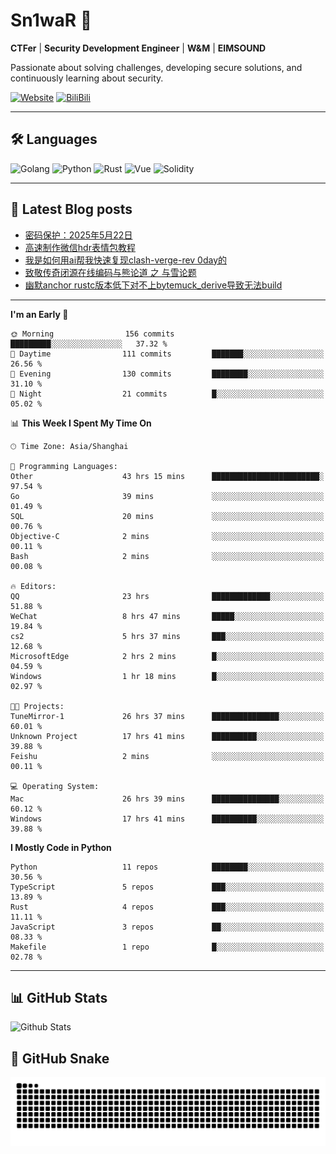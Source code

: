 # Sn1waR 👋

**CTFer** | **Security Development Engineer** | **W&M** | **EIMSOUND**

Passionate about solving challenges, developing secure solutions, and continuously learning about security.

[![Website](https://img.shields.io/website?url=https%3A%2F%2Fwww.snowywar.top)](https://www.snowywar.top) 
[![BiliBili](https://img.shields.io/badge/BiliBili-哔哩哔哩-00A1D6?style=flat&logo=bilibili&logoColor=white)](https://space.bilibili.com/8389161)  

---

## 🛠️ Languages
![Golang](https://img.shields.io/badge/-Golang-00ADD8?style=flat&logo=go&logoColor=white)
![Python](https://img.shields.io/badge/-Python-3776AB?style=flat&logo=python&logoColor=white)
![Rust](https://img.shields.io/badge/-Rust-000000?style=flat&logo=rust&logoColor=white)
![Vue](https://img.shields.io/badge/-Vue.js-4FC08D?style=flat&logo=vue.js&logoColor=white)
![Solidity](https://img.shields.io/badge/-Solidity-363636?style=flat&logo=solidity&logoColor=white)

---
## 📖 Latest Blog posts
<!-- BLOG-POST-LIST:START -->
- [密码保护：2025年5月22日](https://www.snowywar.top/4616.html)
- [高速制作微信hdr表情包教程](https://www.snowywar.top/4612.html)
- [我是如何用ai帮我快速复现clash-verge-rev 0day的](https://www.snowywar.top/4595.html)
- [致敬传奇闭源在线编码与熊论道 之 与雪论题](https://www.snowywar.top/4590.html)
- [幽默anchor rustc版本低下对不上bytemuck_derive导致无法build](https://www.snowywar.top/4587.html)
<!-- BLOG-POST-LIST:END -->
---
<!--START_SECTION:waka-->
**I'm an Early 🐤** 

```text
🌞 Morning                156 commits         █████████░░░░░░░░░░░░░░░░   37.32 % 
🌆 Daytime                111 commits         ███████░░░░░░░░░░░░░░░░░░   26.56 % 
🌃 Evening                130 commits         ████████░░░░░░░░░░░░░░░░░   31.10 % 
🌙 Night                  21 commits          █░░░░░░░░░░░░░░░░░░░░░░░░   05.02 % 
```


📊 **This Week I Spent My Time On** 

```text
🕑︎ Time Zone: Asia/Shanghai

💬 Programming Languages: 
Other                    43 hrs 15 mins      ████████████████████████░   97.54 % 
Go                       39 mins             ░░░░░░░░░░░░░░░░░░░░░░░░░   01.49 % 
SQL                      20 mins             ░░░░░░░░░░░░░░░░░░░░░░░░░   00.76 % 
Objective-C              2 mins              ░░░░░░░░░░░░░░░░░░░░░░░░░   00.11 % 
Bash                     2 mins              ░░░░░░░░░░░░░░░░░░░░░░░░░   00.08 % 

🔥 Editors: 
QQ                       23 hrs              █████████████░░░░░░░░░░░░   51.88 % 
WeChat                   8 hrs 47 mins       █████░░░░░░░░░░░░░░░░░░░░   19.84 % 
cs2                      5 hrs 37 mins       ███░░░░░░░░░░░░░░░░░░░░░░   12.68 % 
MicrosoftEdge            2 hrs 2 mins        █░░░░░░░░░░░░░░░░░░░░░░░░   04.59 % 
Windows                  1 hr 18 mins        █░░░░░░░░░░░░░░░░░░░░░░░░   02.97 % 

🐱‍💻 Projects: 
TuneMirror-1             26 hrs 37 mins      ███████████████░░░░░░░░░░   60.01 % 
Unknown Project          17 hrs 41 mins      ██████████░░░░░░░░░░░░░░░   39.88 % 
Feishu                   2 mins              ░░░░░░░░░░░░░░░░░░░░░░░░░   00.11 % 

💻 Operating System: 
Mac                      26 hrs 39 mins      ███████████████░░░░░░░░░░   60.12 % 
Windows                  17 hrs 41 mins      ██████████░░░░░░░░░░░░░░░   39.88 % 
```

**I Mostly Code in Python** 

```text
Python                   11 repos            ████████░░░░░░░░░░░░░░░░░   30.56 % 
TypeScript               5 repos             ███░░░░░░░░░░░░░░░░░░░░░░   13.89 % 
Rust                     4 repos             ███░░░░░░░░░░░░░░░░░░░░░░   11.11 % 
JavaScript               3 repos             ██░░░░░░░░░░░░░░░░░░░░░░░   08.33 % 
Makefile                 1 repo              █░░░░░░░░░░░░░░░░░░░░░░░░   02.78 % 
```




<!--END_SECTION:waka-->
---

## 📊 GitHub Stats
![Github Stats](https://github-readme-stats.vercel.app/api?username=jiayuqi7813&show_icons=true&theme=radical)

## 🐍 GitHub Snake
<picture>
  <source media="(prefers-color-scheme: dark)" srcset="https://raw.githubusercontent.com/jiayuqi7813/jiayuqi7813/output/github-contribution-grid-snake-dark.svg">
  <source media="(prefers-color-scheme: light)" srcset="https://raw.githubusercontent.com/jiayuqi7813/jiayuqi7813/output/github-contribution-grid-snake.svg">
  <img alt="github contribution grid snake animation" src="https://raw.githubusercontent.com/jiayuqi7813/jiayuqi7813/output/github-contribution-grid-snake.svg">
</picture>

